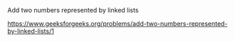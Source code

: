 Add two numbers represented by linked lists

https://www.geeksforgeeks.org/problems/add-two-numbers-represented-by-linked-lists/1
